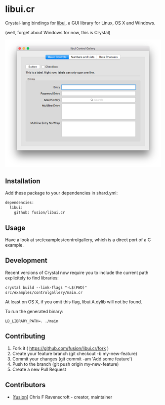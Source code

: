 # libui.cr

Crystal-lang bindings for [libui](https://github.com/andlabs/libui), a GUI library for Linux, OS X and Windows.

(well, forget about Windows for now, this is Crystal)

![OS X](https://raw.githubusercontent.com/andlabs/libui/master/examples/controlgallery/darwin.png)

## Installation

Add these package to your dependencies in shard.yml:

    dependencies:
      libui:
        github: fusion/libui.cr


## Usage

Have a look at src/examples/controlgallery, which is a direct port of a C example.

## Development

Recent versions of Crystal now require you to include the current path explicitely to find libraries:

    crystal build --link-flags "-L$(PWD)" src/examples/controlgallery/main.cr

At least on OS X, if you omit this flag, libui.A.dylib will not be found.

To run the generated binary:

    LD_LIBRARY_PATH=. ./main

## Contributing

1. Fork it ( https://github.com/fusion/libui.cr/fork )
2. Create your feature branch (git checkout -b my-new-feature)
3. Commit your changes (git commit -am 'Add some feature')
4. Push to the branch (git push origin my-new-feature)
5. Create a new Pull Request

## Contributors

- [[fusion]](https://github.com/fusion) Chris F Ravenscroft - creator, maintainer
